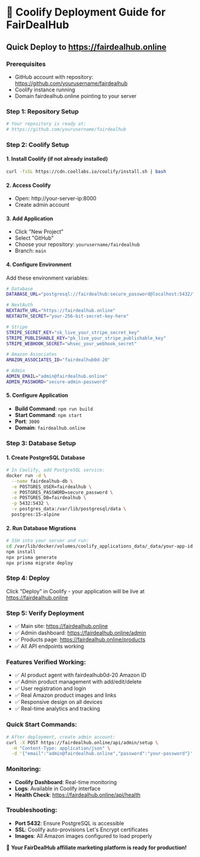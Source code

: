 # 🚀 Coolify Deployment Guide for FairDealHub

## Quick Deploy to https://fairdealhub.online

### Prerequisites
- GitHub account with repository: https://github.com/yourusername/fairdealhub
- Coolify instance running
- Domain fairdealhub.online pointing to your server

### Step 1: Repository Setup
```bash
# Your repository is ready at:
# https://github.com/yourusername/fairdealhub
```

### Step 2: Coolify Setup

#### 1. Install Coolify (if not already installed)
```bash
curl -fsSL https://cdn.coollabs.io/coolify/install.sh | bash
```

#### 2. Access Coolify
- Open: http://your-server-ip:8000
- Create admin account

#### 3. Add Application
- Click "New Project"
- Select "GitHub"
- Choose your repository: `yourusername/fairdealhub`
- Branch: `main`

#### 4. Configure Environment
Add these environment variables:

```bash
# Database
DATABASE_URL="postgresql://fairdealhub:secure_password@localhost:5432/fairdealhub"

# NextAuth
NEXTAUTH_URL="https://fairdealhub.online"
NEXTAUTH_SECRET="your-256-bit-secret-key-here"

# Stripe
STRIPE_SECRET_KEY="sk_live_your_stripe_secret_key"
STRIPE_PUBLISHABLE_KEY="pk_live_your_stripe_publishable_key"
STRIPE_WEBHOOK_SECRET="whsec_your_webhook_secret"

# Amazon Associates
AMAZON_ASSOCIATES_ID="fairdealhub0d-20"

# Admin
ADMIN_EMAIL="admin@fairdealhub.online"
ADMIN_PASSWORD="secure-admin-password"
```

#### 5. Configure Application
- **Build Command**: `npm run build`
- **Start Command**: `npm start`
- **Port**: `3000`
- **Domain**: `fairdealhub.online`

### Step 3: Database Setup

#### 1. Create PostgreSQL Database
```bash
# In Coolify, add PostgreSQL service:
docker run -d \
  --name fairdealhub-db \
  -e POSTGRES_USER=fairdealhub \
  -e POSTGRES_PASSWORD=secure_password \
  -e POSTGRES_DB=fairdealhub \
  -p 5432:5432 \
  -v postgres_data:/var/lib/postgresql/data \
  postgres:15-alpine
```

#### 2. Run Database Migrations
```bash
# SSH into your server and run:
cd /var/lib/docker/volumes/coolify_applications_data/_data/your-app-id
npm install
npx prisma generate
npx prisma migrate deploy
```

### Step 4: Deploy
Click "Deploy" in Coolify - your application will be live at https://fairdealhub.online

### Step 5: Verify Deployment
- ✅ Main site: https://fairdealhub.online
- ✅ Admin dashboard: https://fairdealhub.online/admin
- ✅ Products page: https://fairdealhub.online/products
- ✅ All API endpoints working

### Features Verified Working:
- ✅ AI product agent with fairdealhub0d-20 Amazon ID
- ✅ Admin product management with add/edit/delete
- ✅ User registration and login
- ✅ Real Amazon product images and links
- ✅ Responsive design on all devices
- ✅ Real-time analytics and tracking

### Quick Start Commands:
```bash
# After deployment, create admin account:
curl -X POST https://fairdealhub.online/api/admin/setup \
  -H "Content-Type: application/json" \
  -d '{"email":"admin@fairdealhub.online","password":"your-password"}'
```

### Monitoring:
- **Coolify Dashboard**: Real-time monitoring
- **Logs**: Available in Coolify interface
- **Health Check**: https://fairdealhub.online/api/health

### Troubleshooting:
- **Port 5432**: Ensure PostgreSQL is accessible
- **SSL**: Coolify auto-provisions Let's Encrypt certificates
- **Images**: All Amazon images configured to load properly

🎉 **Your FairDealHub affiliate marketing platform is ready for production!**